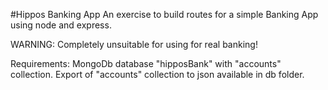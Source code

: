 #Hippos Banking App
An exercise to build routes for a simple Banking App using node and express.

WARNING: Completely unsuitable for using for real banking!

Requirements:
MongoDb database "hipposBank" with "accounts" collection.
Export of "accounts" collection to json available in db folder.
